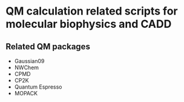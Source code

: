 # QM calculation related scripts for molecular biophysics and CADD

## Related QM packages
* Gaussian09
* NWChem
* CPMD
* CP2K
* Quantum Espresso
* MOPACK
